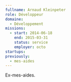 ```yaml
---
fullname: Arnaud Kleinpeter
role: Développeur
domaine:
  - Développement
missions:
  - start: 2014-06-18
    end: 2015-03-31
    status: service
    employer: octo
startups:
previously:
  - mes-aides
---
```


Ex-mes-aides.
